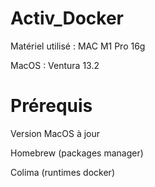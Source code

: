 # Activ_Docker

Matériel utilisé : MAC M1 Pro 16g

MacOS : Ventura 13.2

# Prérequis

Version MacOS à jour

Homebrew (packages manager)

Colima (runtimes docker)
